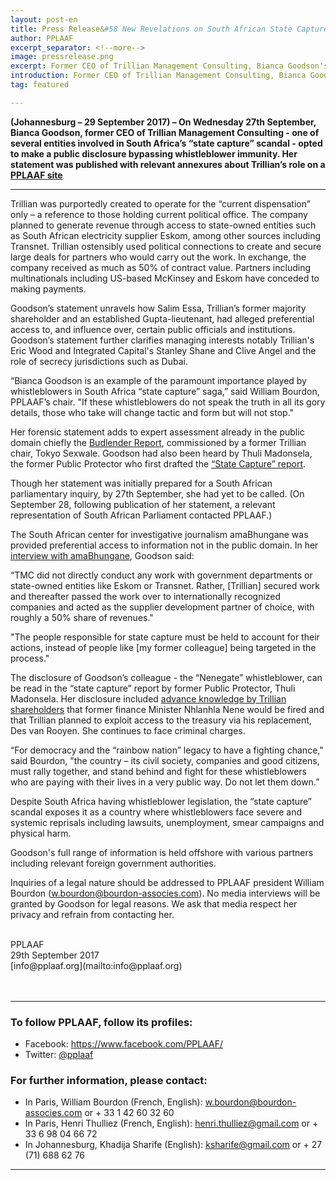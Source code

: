 ```yaml
---
layout: post-en
title: Press Release&#58 New Revelations on South African State Capture
author: PPLAAF
excerpt_separator: <!--more-->
image: pressrelease.png
excerpt: Former CEO of Trillian Management Consulting, Bianca Goodson's statement with new revelations on South African State Capture
introduction: Former CEO of Trillian Management Consulting, Bianca Goodson's statement with new revelations on South African State Capture
tag: featured

---
```



<!-- <img class="img-responsive img-post center-block" src="/img/posts/pressrelease.png">  -->
<!-- <br> -->

**(Johannesburg – 29 September 2017) – On Wednesday 27th September, Bianca Goodson, former CEO of Trillian Management Consulting - one of several entities involved in South Africa’s “state capture” scandal - opted to make a public disclosure bypassing whistleblower immunity. Her statement was published with relevant annexures about Trillian’s role on a [PPLAAF site](http://pplaaf.in/trillian-bg/)**

---
Trillian was purportedly created to operate for the “current dispensation” only – a reference to those holding current political office. The company planned to generate revenue through access to state-owned entities such as South African electricity supplier Eskom, among other sources including Transnet. Trillian ostensibly used political connections to create and secure large deals for partners who would carry out the work. In exchange, the company received as much as 50% of contract value. Partners including multinationals including US-based McKinsey and Eskom have conceded to making payments.

Goodson’s statement unravels how Salim Essa, Trillian’s former majority shareholder and an established Gupta-lieutenant, had alleged preferential access to, and influence over, certain public officials and institutions. Goodson’s statement further clarifies managing interests notably Trillian's Eric Wood and Integrated Capital's Stanley Shane and Clive Angel and the role of secrecy jurisdictions such as Dubai. 

“Bianca Goodson is an example of the paramount importance played by whistleblowers in South Africa “state capture” saga,” said William Bourdon, PPLAAF’s chair. "If these whistleblowers do not speak the truth in all its gory details, those who take will change tactic and form but will not stop."

Her forensic statement adds to expert assessment already in the public domain chiefly the [Budlender Report](https://www.scribd.com/document/352517602/Budlender-Report-Trillian-Capital-Partners), commissioned by a former Trillian chair, Tokyo Sexwale. Goodson had also been heard by Thuli Madonsela, the former Public Protector who first drafted the [“State Capture” report](https://www.scribd.com/document/329757088/State-of-Capture-Public-Protector-Report). 

Though her statement was initially prepared for a South African parliamentary inquiry, by 27th September, she had yet to be called. (On September 28, following publication of her statement, a relevant representation of South African Parliament contacted PPLAAF.)

The South African center for investigative journalism amaBhungane was provided preferential access to information not in the public domain. In her [interview with amaBhungane](http://amabhungane.co.za/article/2017-09-27-whistleblower-how-trillian-scored-big-by-connecting-officials-and-consultants), Goodson said:

“TMC did not directly conduct any work with government departments or state-owned entities like Eskom or Transnet. Rather, [Trillian] secured work and thereafter passed the work over to internationally recognized companies and acted as the supplier development partner of choice, with roughly a 50% share of revenues."

"The people responsible for state capture must be held to account for their actions, instead of people like [my former colleague] being targeted in the process."

The disclosure of Goodson’s colleague - the “Nenegate” whistleblower, can be read in the “state capture” report by former Public Protector, Thuli Madonsela. Her disclosure included [advance knowledge by Trillian shareholders](https://www.dailymaverick.co.za/article/2017-08-09-amabhunhgane-the-woman-who-blew-the-whistle) that former finance Minister Nhlanhla Nene would be fired and that Trillian planned to exploit access to the treasury via his replacement, Des van Rooyen. She continues to face criminal charges. 

“For democracy and the “rainbow nation” legacy to have a fighting chance," said Bourdon, "the country – its civil society, companies and good citizens, must rally together, and stand behind and fight for these whistleblowers who are paying with their lives in a very public way. Do not let them down.”

Despite South Africa having whistleblower legislation, the “state capture” scandal exposes it as a country where whistleblowers face severe and systemic reprisals including lawsuits, unemployment, smear campaigns and physical harm. 

Goodson's full range of information is held offshore with various partners including relevant foreign government authorities.

Inquiries of a legal nature should be addressed to PPLAAF president William Bourdon ([w.bourdon@bourdon-associes.com](mailto:w.bourdon@bourdon-associes.com)). No media interviews will be granted by Goodson for legal reasons. We ask that media respect her privacy and refrain from contacting her. 


<br>
PPLAAF <br>
29th September 2017 <br>
[info@pplaaf.org](mailto:info@pplaaf.org)

<br>
<br>
<br>

----------------------

### To follow PPLAAF, follow its profiles:
- Facebook: <https://www.facebook.com/PPLAAF/>
- Twitter: [@pplaaf](https://twitter.com/pplaaf)

### For further information, please contact:
- In Paris, William Bourdon (French, English): [w.bourdon@bourdon-associes.com](mailto:w.bourdon@bourdon-associes.com) or + 33 1 42 60 32 60
- In Paris, Henri Thulliez (French, English): [henri.thulliez@gmail.com](mailto:henri.thulliez@gmail.com) or + 33 6 98 04 66 72
- In Johannesburg, Khadija Sharife (English): [ksharife@gmail.com](mailto:ksharife@gmail.com) or + 27 (71) 688 62 76 




-----
